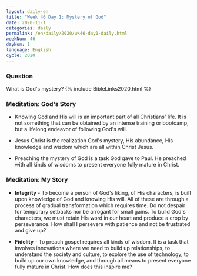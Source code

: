 ```yaml
---
layout: daily-en
title: "Week 46 Day 1: Mystery of God"
date: 2020-11-1 
categories: daily
permalink: /en/daily/2020/wk46-day1-daily.html
weekNum: 46
dayNum: 1
language: English
cycle: 2020
---
```


### Question     
What is God's mystery? 
{% include BibleLinks2020.html %} 

### Meditation: God's Story   
+ Knowing God and His will is an important part of all Christians' life. It is not something that can be obtained by an intense training or bootcamp, but a lifelong endeavor of following God's will. 

+ Jesus Christ is the realization God's mystery, His abundance, His knowledge and wisdom which are all within Christ Jesus. 

+ Preaching the mystery of God is a task God gave to Paul. He preached with all kinds of wisdoms to present everyone fully mature in Christ. 

### Meditation: My Story   
+ **Integrity** - To become a person of God's liking, of His characters, is built upon knowledge of God and knowing His will. All of these are through a process of gradual transformation which requires time. Do not despair for temporary setbacks nor be arrogant for small gains. To build God's characters, we must retain His word in our heart and produce a crop by perseverance. How shall I persevere with patience and not be frustrated and give up?  

+ **Fidelity** - To preach gospel requires all kinds of wisdom. It is a task that involves innovations where we need to build up relationships, to understand the society and culture, to explore the use of technology, to build up our own knowledge, and through all means to present everyone fully mature in Christ. How does this inspire me? 

